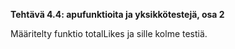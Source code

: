 **Tehtävä 4.4: apufunktioita ja yksikkötestejä, osa 2**

Määritelty funktio totalLikes ja sille kolme testiä.


